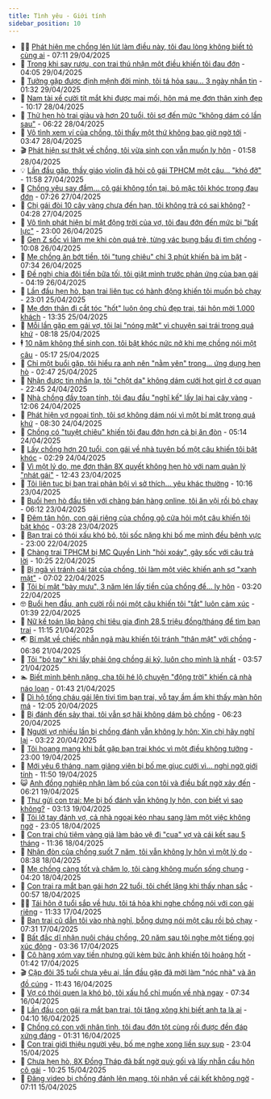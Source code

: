 ```yaml
---
title: Tình yêu - Giới tính
sidebar_position: 10
---
```


<!-- dantri-tinh-yeu-gioi-tinh:START -->
- 👨‍🏫 [Phát hiện mẹ chồng lén lút làm điều này, tôi đau lòng không biết tỏ cùng ai](https://dantri.com.vn/tinh-yeu-gioi-tinh/phat-hien-me-chong-len-lut-lam-dieu-nay-toi-dau-long-khong-biet-to-cung-ai-20250429103140106.htm) - 07:11 29/04/2025
- 🦣 [Trong khi say rượu, con trai thú nhận một điều khiến tôi đau đớn](https://dantri.com.vn/tinh-yeu-gioi-tinh/trong-khi-say-ruou-con-trai-thu-nhan-mot-dieu-khien-toi-dau-don-20250429081451738.htm) - 04:05 29/04/2025
- 🔭 [Tưởng gặp được định mệnh đời mình, tôi tá hỏa sau... 3 ngày nhắn tin](https://dantri.com.vn/tinh-yeu-gioi-tinh/tuong-gap-duoc-dinh-menh-doi-minh-toi-ta-hoa-sau-3-ngay-nhan-tin-20250429025021285.htm) - 01:32 29/04/2025
- 🧐 [Nam tài xế cười tít mắt khi được mai mối, hôn má mẹ đơn thân xinh đẹp](https://dantri.com.vn/tinh-yeu-gioi-tinh/nam-tai-xe-cuoi-tit-mat-khi-duoc-mai-moi-hon-ma-me-don-than-xinh-dep-20250428074849634.htm) - 10:17 28/04/2025
- 🫶 [Thử hẹn hò trai giàu và hơn 20 tuổi, tôi sợ đến mức &quot;không dám có lần sau&quot;](https://dantri.com.vn/tinh-yeu-gioi-tinh/thu-hen-ho-trai-giau-va-hon-20-tuoi-toi-so-den-muc-khong-dam-co-lan-sau-20250428112043325.htm) - 06:22 28/04/2025
- 💃 [Vô tình xem ví của chồng, tôi thấy một thứ không bao giờ ngờ tới](https://dantri.com.vn/tinh-yeu-gioi-tinh/vo-tinh-xem-vi-cua-chong-toi-thay-mot-thu-khong-bao-gio-ngo-toi-20250428095512021.htm) - 03:47 28/04/2025
- 🎬 [Phát hiện sự thật về chồng, tôi vừa sinh con vẫn muốn ly hôn](https://dantri.com.vn/tinh-yeu-gioi-tinh/phat-hien-su-that-ve-chong-toi-vua-sinh-con-van-muon-ly-hon-20250428085828638.htm) - 01:58 28/04/2025
- 💡 [Lần đầu gặp, thầy giáo violin đã hỏi cô gái TPHCM một câu... &quot;khó đỡ&quot;](https://dantri.com.vn/tinh-yeu-gioi-tinh/lan-dau-gap-thay-giao-violin-da-hoi-co-gai-tphcm-mot-cau-kho-do-20250427151433197.htm) - 11:58 27/04/2025
- 🙉 [Chồng yêu say đắm… cô gái không tồn tại, bỏ mặc tôi khóc trong đau đớn](https://dantri.com.vn/tinh-yeu-gioi-tinh/chong-yeu-say-dam-co-gai-khong-ton-tai-bo-mac-toi-khoc-trong-dau-don-20250427113750791.htm) - 07:26 27/04/2025
- 🚦 [Chị gái đòi 10 cây vàng chưa đến hạn, tôi không trả có sai không?](https://dantri.com.vn/tinh-yeu-gioi-tinh/chi-gai-doi-10-cay-vang-chua-den-han-toi-khong-tra-co-sai-khong-20250427112829222.htm) - 04:28 27/04/2025
- 🥸 [Vô tình phát hiện bí mật động trời của vợ, tôi đau đớn đến mức bị &quot;bất lực&quot;](https://dantri.com.vn/tinh-yeu-gioi-tinh/vo-tinh-phat-hien-bi-mat-dong-troi-cua-vo-toi-dau-don-den-muc-bi-bat-luc-20250426140151102.htm) - 23:00 26/04/2025
- 🤡 [Gen Z sốc vì làm mẹ khi còn quá trẻ, từng vác bụng bầu đi tìm chồng](https://dantri.com.vn/tinh-yeu-gioi-tinh/gen-z-soc-vi-lam-me-khi-con-qua-tre-tung-vac-bung-bau-di-tim-chong-20250425074907165.htm) - 10:08 26/04/2025
- 🦩 [Mẹ chồng ăn bớt tiền, tôi &quot;tung chiêu&quot; chỉ 3 phút khiến bà im bặt](https://dantri.com.vn/tinh-yeu-gioi-tinh/me-chong-an-bot-tien-toi-tung-chieu-chi-3-phut-khien-ba-im-bat-20250426112625278.htm) - 07:34 26/04/2025
- 🤡 [Đề nghị chia đôi tiền bữa tối, tôi giật mình trước phản ứng của bạn gái](https://dantri.com.vn/tinh-yeu-gioi-tinh/de-nghi-chia-doi-tien-bua-toi-toi-giat-minh-truoc-phan-ung-cua-ban-gai-20250426105415013.htm) - 04:19 26/04/2025
- 🌊 [Lần đầu hẹn hò, bạn trai liên tục có hành động khiến tôi muốn bỏ chạy](https://dantri.com.vn/tinh-yeu-gioi-tinh/lan-dau-hen-ho-ban-trai-lien-tuc-co-hanh-dong-khien-toi-muon-bo-chay-20250426010116541.htm) - 23:01 25/04/2025
- 🐘 [Mẹ đơn thân đi cắt tóc &quot;hốt&quot; luôn ông chủ đẹp trai, tái hôn mời 1.000 khách](https://dantri.com.vn/tinh-yeu-gioi-tinh/me-don-than-di-cat-toc-hot-luon-ong-chu-dep-trai-tai-hon-moi-1000-khach-20250425201532812.htm) - 13:35 25/04/2025
- 🚀 [Mỗi lần gặp em gái vợ, tôi lại &quot;nóng mặt&quot; vì chuyện sai trái trong quá khứ](https://dantri.com.vn/tinh-yeu-gioi-tinh/moi-lan-gap-em-gai-vo-toi-lai-nong-mat-vi-chuyen-sai-trai-trong-qua-khu-20250425100400615.htm) - 08:18 25/04/2025
- 🕴 [10 năm không thể sinh con, tôi bật khóc nức nở khi mẹ chồng nói một câu](https://dantri.com.vn/tinh-yeu-gioi-tinh/10-nam-khong-the-sinh-con-toi-bat-khoc-nuc-no-khi-me-chong-noi-mot-cau-20250425121715223.htm) - 05:17 25/04/2025
- 🚀 [Chỉ một buổi gặp, tôi hiểu ra anh nên &quot;nằm yên&quot; trong... ứng dụng hẹn hò](https://dantri.com.vn/tinh-yeu-gioi-tinh/chi-mot-buoi-gap-toi-hieu-ra-anh-nen-nam-yen-trong-ung-dung-hen-ho-20250425025635738.htm) - 02:47 25/04/2025
- 👺 [Nhận được tin nhắn lạ, tôi &quot;chột dạ&quot; không dám cưới hot girl ở cơ quan](https://dantri.com.vn/tinh-yeu-gioi-tinh/nhan-duoc-tin-nhan-la-toi-chot-da-khong-dam-cuoi-hot-girl-o-co-quan-20250424235557810.htm) - 22:45 24/04/2025
- 💄 [Nhà chồng đầy toan tính, tôi đau đầu &quot;nghĩ kế&quot; lấy lại hai cây vàng](https://dantri.com.vn/tinh-yeu-gioi-tinh/nha-chong-day-toan-tinh-toi-dau-dau-nghi-ke-lay-lai-hai-cay-vang-20250424180642465.htm) - 12:06 24/04/2025
- 🌊 [Phát hiện vợ ngoại tình, tôi sợ không dám nói vì một bí mật trong quá khứ](https://dantri.com.vn/tinh-yeu-gioi-tinh/phat-hien-vo-ngoai-tinh-toi-so-khong-dam-noi-vi-mot-bi-mat-trong-qua-khu-20250424105459102.htm) - 08:30 24/04/2025
- 🚦 [Chồng có &quot;tuyệt chiêu&quot; khiến tôi đau đớn hơn cả bị ăn đòn](https://dantri.com.vn/tinh-yeu-gioi-tinh/chong-co-tuyet-chieu-khien-toi-dau-don-hon-ca-bi-an-don-20250424105741889.htm) - 05:14 24/04/2025
- 👹 [Lấy chồng hơn 20 tuổi, con gái về nhà tuyên bố một câu khiến tôi bật khóc](https://dantri.com.vn/tinh-yeu-gioi-tinh/lay-chong-hon-20-tuoi-con-gai-ve-nha-tuyen-bo-mot-cau-khien-toi-bat-khoc-20250424092910236.htm) - 02:29 24/04/2025
- 🚀 [Vì một lý do, mẹ đơn thân 8X quyết không hẹn hò với nam quản lý &quot;nhát gái&quot;](https://dantri.com.vn/tinh-yeu-gioi-tinh/vi-mot-ly-do-me-don-than-8x-quyet-khong-hen-ho-voi-nam-quan-ly-nhat-gai-20250423111516309.htm) - 12:43 23/04/2025
- 🌁 [Tôi liên tục bị bạn trai phản bội vì sở thích... yêu khác thường](https://dantri.com.vn/tinh-yeu-gioi-tinh/toi-lien-tuc-bi-ban-trai-phan-boi-vi-so-thich-yeu-khac-thuong-20250423171544832.htm) - 10:16 23/04/2025
- 🧰 [Buổi hẹn hò đầu tiên với chàng bán hàng online, tôi ăn vội rồi bỏ chạy](https://dantri.com.vn/tinh-yeu-gioi-tinh/buoi-hen-ho-dau-tien-voi-chang-ban-hang-online-toi-an-voi-roi-bo-chay-20250423131038827.htm) - 06:12 23/04/2025
- 🦅 [Đêm tân hôn, con gái riêng của chồng gõ cửa hỏi một câu khiến tôi bật khóc](https://dantri.com.vn/tinh-yeu-gioi-tinh/dem-tan-hon-con-gai-rieng-cua-chong-go-cua-hoi-mot-cau-khien-toi-bat-khoc-20250423093543441.htm) - 03:28 23/04/2025
- 🌈 [Bạn trai có thói xấu khó bỏ, tôi sốc nặng khi bố mẹ mình đều bênh vực](https://dantri.com.vn/tinh-yeu-gioi-tinh/ban-trai-co-thoi-xau-kho-bo-toi-soc-nang-khi-bo-me-minh-deu-benh-vuc-20250423055922426.htm) - 23:00 22/04/2025
- 🌋 [Chàng trai TPHCM bị MC Quyền Linh &quot;hỏi xoáy&quot;, gây sốc với câu trả lời](https://dantri.com.vn/tinh-yeu-gioi-tinh/chang-trai-tphcm-bi-mc-quyen-linh-hoi-xoay-gay-soc-voi-cau-tra-loi-20250422143242215.htm) - 10:25 22/04/2025
- 👺 [Bị ngã vì tránh cái tát của chồng, tôi làm một việc khiến anh sợ &quot;xanh mặt&quot;](https://dantri.com.vn/tinh-yeu-gioi-tinh/bi-nga-vi-tranh-cai-tat-cua-chong-toi-lam-mot-viec-khien-anh-so-xanh-mat-20250422104344331.htm) - 07:02 22/04/2025
- 🎃 [Tôi bí mật &quot;bày mưu&quot;, 3 năm lén lấy tiền của chồng để... ly hôn](https://dantri.com.vn/tinh-yeu-gioi-tinh/toi-bi-mat-bay-muu-3-nam-len-lay-tien-cua-chong-de-ly-hon-20250422101923129.htm) - 03:20 22/04/2025
- 🤓 [Buổi hẹn đầu, anh cười rồi nói một câu khiến tôi &quot;tắt&quot; luôn cảm xúc](https://dantri.com.vn/tinh-yeu-gioi-tinh/buoi-hen-dau-anh-cuoi-roi-noi-mot-cau-khien-toi-tat-luon-cam-xuc-20250422023638491.htm) - 01:39 22/04/2025
- 🤠 [Nữ kế toán lập bảng chi tiêu gia đình 28,5 triệu đồng/tháng để tìm bạn trai](https://dantri.com.vn/tinh-yeu-gioi-tinh/nu-ke-toan-lap-bang-chi-tieu-gia-dinh-285-trieu-dongthang-de-tim-ban-trai-20250421065422154.htm) - 11:15 21/04/2025
- 🌏 [Bí mật về chiếc nhẫn ngả màu khiến tôi tránh &quot;thân mật&quot; với chồng](https://dantri.com.vn/tinh-yeu-gioi-tinh/bi-mat-ve-chiec-nhan-nga-mau-khien-toi-tranh-than-mat-voi-chong-20250421114153376.htm) - 06:36 21/04/2025
- 🚀 [Tôi &quot;bó tay&quot; khi lấy phải ông chồng ái kỷ, luôn cho mình là nhất](https://dantri.com.vn/tinh-yeu-gioi-tinh/toi-bo-tay-khi-lay-phai-ong-chong-ai-ky-luon-cho-minh-la-nhat-20250421105732340.htm) - 03:57 21/04/2025
- 🏊 [Biết mình bệnh nặng, cha tôi hé lộ chuyện &quot;động trời&quot; khiến cả nhà náo loạn](https://dantri.com.vn/tinh-yeu-gioi-tinh/biet-minh-benh-nang-cha-toi-he-lo-chuyen-dong-troi-khien-ca-nha-nao-loan-20250405131258411.htm) - 01:43 21/04/2025
- 🦒 [Dì hộ tống cháu gái lên tivi tìm bạn trai, vỗ tay ầm ầm khi thấy màn hôn má](https://dantri.com.vn/tinh-yeu-gioi-tinh/di-ho-tong-chau-gai-len-tivi-tim-ban-trai-vo-tay-am-am-khi-thay-man-hon-ma-20250420183428514.htm) - 12:05 20/04/2025
- 💂 [Bị đánh đến sảy thai, tôi vẫn sợ hãi không dám bỏ chồng](https://dantri.com.vn/tinh-yeu-gioi-tinh/bi-danh-den-say-thai-toi-van-so-hai-khong-dam-bo-chong-20250420094920872.htm) - 06:23 20/04/2025
- 💫 [Người vợ nhiều lần bị chồng đánh vẫn không ly hôn: Xin chị hãy nghĩ lại](https://dantri.com.vn/tinh-yeu-gioi-tinh/nguoi-vo-nhieu-lan-bi-chong-danh-van-khong-ly-hon-xin-chi-hay-nghi-lai-20250419120345481.htm) - 03:22 20/04/2025
- 🧠 [Tôi hoang mang khi bắt gặp bạn trai khóc vì một điều không tưởng](https://dantri.com.vn/tinh-yeu-gioi-tinh/toi-hoang-mang-khi-bat-gap-ban-trai-khoc-vi-mot-dieu-khong-tuong-20250419104120340.htm) - 23:00 19/04/2025
- 🎡 [Mới yêu 6 tháng, nam giảng viên bị bố mẹ giục cưới vì... nghi ngờ giới tính](https://dantri.com.vn/tinh-yeu-gioi-tinh/moi-yeu-6-thang-nam-giang-vien-bi-bo-me-giuc-cuoi-vi-nghi-ngo-gioi-tinh-20250419093649044.htm) - 11:50 19/04/2025
- 😺 [Anh đồng nghiệp nhận làm bố của con tôi và điều bất ngờ xảy đến](https://dantri.com.vn/tinh-yeu-gioi-tinh/anh-dong-nghiep-nhan-lam-bo-cua-con-toi-va-dieu-bat-ngo-xay-den-20250419110012570.htm) - 06:21 19/04/2025
- 🥰 [Thư gửi con trai: Mẹ bị bố đánh vẫn không ly hôn, con biết vì sao không?](https://dantri.com.vn/tinh-yeu-gioi-tinh/thu-gui-con-trai-me-bi-bo-danh-van-khong-ly-hon-con-biet-vi-sao-khong-20250419061421710.htm) - 03:13 19/04/2025
- 🐲 [Tôi lỡ tay đánh vợ, cả nhà ngoại kéo nhau sang làm một việc không ngờ](https://dantri.com.vn/tinh-yeu-gioi-tinh/toi-lo-tay-danh-vo-ca-nha-ngoai-keo-nhau-sang-lam-mot-viec-khong-ngo-20250418155216129.htm) - 23:05 18/04/2025
- 🌝 [Con trai chủ tiệm vàng giả làm bảo vệ đi &quot;cua&quot; vợ và cái kết sau 5 tháng](https://dantri.com.vn/tinh-yeu-gioi-tinh/con-trai-chu-tiem-vang-gia-lam-bao-ve-di-cua-vo-va-cai-ket-sau-5-thang-20250415125718548.htm) - 11:36 18/04/2025
- 🐲 [Nhận đòn của chồng suốt 7 năm, tôi vẫn không ly hôn vì một lý do](https://dantri.com.vn/tinh-yeu-gioi-tinh/nhan-don-cua-chong-suot-7-nam-toi-van-khong-ly-hon-vi-mot-ly-do-20250418153728217.htm) - 08:38 18/04/2025
- 📝 [Mẹ chồng càng tốt và chăm lo, tôi càng không muốn sống chung](https://dantri.com.vn/tinh-yeu-gioi-tinh/me-chong-cang-tot-va-cham-lo-toi-cang-khong-muon-song-chung-20250418111921332.htm) - 04:20 18/04/2025
- 🦏 [Con trai ra mắt bạn gái hơn 22 tuổi, tôi chết lặng khi thấy nhan sắc](https://dantri.com.vn/tinh-yeu-gioi-tinh/con-trai-ra-mat-ban-gai-hon-22-tuoi-toi-chet-lang-khi-thay-nhan-sac-20250418075653013.htm) - 00:57 18/04/2025
- 🧑‍🏫 [Tái hôn ở tuổi sắp về hưu, tôi tá hỏa khi nghe chồng nói với con gái riêng](https://dantri.com.vn/tinh-yeu-gioi-tinh/tai-hon-o-tuoi-sap-ve-huu-toi-ta-hoa-khi-nghe-chong-noi-voi-con-gai-rieng-20250417165050100.htm) - 11:33 17/04/2025
- 🦍 [Bạn trai cũ dẫn tôi vào nhà nghỉ, bỗng dưng nói một câu rồi bỏ chạy](https://dantri.com.vn/tinh-yeu-gioi-tinh/ban-trai-cu-dan-toi-vao-nha-nghi-bong-dung-noi-mot-cau-roi-bo-chay-20250417105005361.htm) - 07:31 17/04/2025
- 🌋 [Bất đắc dĩ nhận nuôi cháu chồng, 20 năm sau tôi nghe một tiếng gọi xúc động](https://dantri.com.vn/tinh-yeu-gioi-tinh/bat-dac-di-nhan-nuoi-chau-chong-20-nam-sau-toi-nghe-mot-tieng-goi-xuc-dong-20250417095340658.htm) - 03:36 17/04/2025
- 💯 [Cô hàng xóm vay tiền nhưng gửi kèm bức ảnh khiến tôi hoảng hốt](https://dantri.com.vn/tinh-yeu-gioi-tinh/co-hang-xom-vay-tien-nhung-gui-kem-buc-anh-khien-toi-hoang-hot-20250416160543410.htm) - 01:42 17/04/2025
- 🎬 [Cặp đôi 35 tuổi chưa yêu ai, lần đầu gặp đã mời làm &quot;nóc nhà&quot; và ăn đồ cúng](https://dantri.com.vn/tinh-yeu-gioi-tinh/cap-doi-35-tuoi-chua-yeu-ai-lan-dau-gap-da-moi-lam-noc-nha-va-an-do-cung-20250416112152287.htm) - 11:43 16/04/2025
- 📝 [Vợ có thói quen lạ khó bỏ, tôi xấu hổ chỉ muốn về nhà ngay](https://dantri.com.vn/tinh-yeu-gioi-tinh/vo-co-thoi-quen-la-kho-bo-toi-xau-ho-chi-muon-ve-nha-ngay-20250416120124019.htm) - 07:34 16/04/2025
- 🧐 [Lần đầu con gái ra mắt bạn trai, tôi tăng xông khi biết anh ta là ai](https://dantri.com.vn/tinh-yeu-gioi-tinh/lan-dau-con-gai-ra-mat-ban-trai-toi-tang-xong-khi-biet-anh-ta-la-ai-20250416111042370.htm) - 04:10 16/04/2025
- 🤠 [Chồng có con với nhân tình, tôi đau đớn tột cùng rồi được đền đáp xứng đáng](https://dantri.com.vn/tinh-yeu-gioi-tinh/chong-co-con-voi-nhan-tinh-toi-dau-don-tot-cung-roi-duoc-den-dap-xung-dang-20250416065156148.htm) - 01:31 16/04/2025
- 💼 [Con trai giới thiệu người yêu, bố mẹ nghe xong liền suy sụp](https://dantri.com.vn/tinh-yeu-gioi-tinh/con-trai-gioi-thieu-nguoi-yeu-bo-me-nghe-xong-lien-suy-sup-20250415155930163.htm) - 23:04 15/04/2025
- 💪 [Chưa hẹn hò, 8X Đồng Tháp đã bất ngờ quỳ gối và lấy nhẫn cầu hôn cô gái](https://dantri.com.vn/tinh-yeu-gioi-tinh/chua-hen-ho-8x-dong-thap-da-bat-ngo-quy-goi-va-lay-nhan-cau-hon-co-gai-20250415123633253.htm) - 10:25 15/04/2025
- 💂 [Đăng video bị chồng đánh lên mạng, tôi nhận về cái kết không ngờ](https://dantri.com.vn/tinh-yeu-gioi-tinh/dang-video-bi-chong-danh-len-mang-toi-nhan-ve-cai-ket-khong-ngo-20250415140917279.htm) - 07:11 15/04/2025<!-- dantri-tinh-yeu-gioi-tinh:END -->
